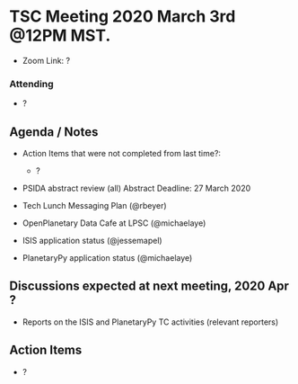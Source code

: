 # TSC Meeting 2020 March 3rd @12PM MST.
- Zoom Link: ?

### Attending
- ?


## Agenda / Notes
- Action Items that were not completed from last time?:
	- ?

- PSIDA abstract review (all) Abstract Deadline: 27 March 2020

- Tech Lunch Messaging Plan (@rbeyer)

- OpenPlanetary Data Cafe at LPSC (@michaelaye)

- ISIS application status (@jessemapel)	

- PlanetaryPy application status (@michaelaye)


## Discussions expected at next meeting, 2020 Apr ?
- Reports on the ISIS and PlanetaryPy TC activities (relevant reporters)


## Action Items
- ?
